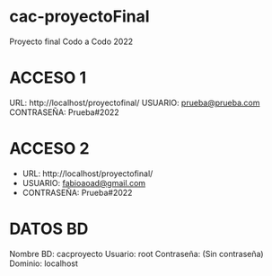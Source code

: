 # cac-proyectoFinal
Proyecto final Codo a Codo 2022

# ACCESO 1
URL: http://localhost/proyectofinal/
USUARIO: prueba@prueba.com
CONTRASEÑA: Prueba#2022

# ACCESO 2
- URL: http://localhost/proyectofinal/
- USUARIO: fabioaoad@gmail.com
- CONTRASEÑA: Prueba#2022



# DATOS BD
Nombre BD: cacproyecto
Usuario: root
Contraseña: (Sin contraseña)
Dominio: localhost


